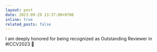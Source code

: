 ```yaml
---
layout: post
date: 2023-09-29 13:37:00+0700
inline: true
related_posts: false
---
```


I am deeply honored for being recognized as Outstanding Reviewer in #ICCV2023 :tada:
